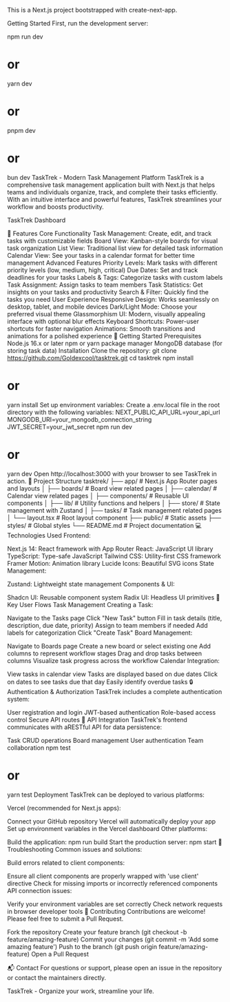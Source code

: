This is a Next.js project bootstrapped with create-next-app.

Getting Started
First, run the development server:

npm run dev
# or
yarn dev
# or
pnpm dev
# or
bun dev
TaskTrek - Modern Task Management Platform
TaskTrek is a comprehensive task management application built with Next.js that helps teams and individuals organize, track, and complete their tasks efficiently. With an intuitive interface and powerful features, TaskTrek streamlines your workflow and boosts productivity.

TaskTrek Dashboard

🌟 Features
Core Functionality
Task Management: Create, edit, and track tasks with customizable fields
Board View: Kanban-style boards for visual task organization
List View: Traditional list view for detailed task information
Calendar View: See your tasks in a calendar format for better time management
Advanced Features
Priority Levels: Mark tasks with different priority levels (low, medium, high, critical)
Due Dates: Set and track deadlines for your tasks
Labels & Tags: Categorize tasks with custom labels
Task Assignment: Assign tasks to team members
Task Statistics: Get insights on your tasks and productivity
Search & Filter: Quickly find the tasks you need
User Experience
Responsive Design: Works seamlessly on desktop, tablet, and mobile devices
Dark/Light Mode: Choose your preferred visual theme
Glassmorphism UI: Modern, visually appealing interface with optional blur effects
Keyboard Shortcuts: Power-user shortcuts for faster navigation
Animations: Smooth transitions and animations for a polished experience
🚀 Getting Started
Prerequisites
Node.js 16.x or later
npm or yarn package manager
MongoDB database (for storing task data)
Installation
Clone the repository:
git clone https://github.com/Goldexcool/tasktrek.git
cd tasktrek
npm install
# or
yarn install
Set up environment variables: Create a .env.local file in the root directory with the following variables:
NEXT_PUBLIC_API_URL=your_api_url
MONGODB_URI=your_mongodb_connection_string
JWT_SECRET=your_jwt_secret
npm run dev
# or
yarn dev
Open http://localhost:3000 with your browser to see TaskTrek in action.
🔧 Project Structure
tasktrek/
├── app/                  # Next.js App Router pages and layouts
│   ├── boards/           # Board view related pages
│   ├── calendar/         # Calendar view related pages
│   ├── components/       # Reusable UI components
│   ├── lib/              # Utility functions and helpers
│   ├── store/            # State management with Zustand
│   ├── tasks/            # Task management related pages
│   └── layout.tsx        # Root layout component
├── public/               # Static assets
├── styles/               # Global styles
└── README.md             # Project documentation
💻 Technologies Used
Frontend:

Next.js 14: React framework with App Router
React: JavaScript UI library
TypeScript: Type-safe JavaScript
Tailwind CSS: Utility-first CSS framework
Framer Motion: Animation library
Lucide Icons: Beautiful SVG icons
State Management:

Zustand: Lightweight state management
Components & UI:

Shadcn UI: Reusable component system
Radix UI: Headless UI primitives
📱 Key User Flows
Task Management
Creating a Task:

Navigate to the Tasks page
Click "New Task" button
Fill in task details (title, description, due date, priority)
Assign to team members if needed
Add labels for categorization
Click "Create Task"
Board Management:

Navigate to Boards page
Create a new board or select existing one
Add columns to represent workflow stages
Drag and drop tasks between columns
Visualize task progress across the workflow
Calendar Integration:

View tasks in calendar view
Tasks are displayed based on due dates
Click on dates to see tasks due that day
Easily identify overdue tasks
🔒 Authentication & Authorization
TaskTrek includes a complete authentication system:

User registration and login
JWT-based authentication
Role-based access control
Secure API routes
🧩 API Integration
TaskTrek's frontend communicates with aRESTful API for data persistence:

Task CRUD operations
Board management
User authentication
Team collaboration
npm test
# or
yarn test
 Deployment
TaskTrek can be deployed to various platforms:

Vercel (recommended for Next.js apps):

Connect your GitHub repository
Vercel will automatically deploy your app
Set up environment variables in the Vercel dashboard
Other platforms:

Build the application: npm run build
Start the production server: npm start
🔧 Troubleshooting
Common issues and solutions:

Build errors related to client components:

Ensure all client components are properly wrapped with 'use client' directive
Check for missing imports or incorrectly referenced components
API connection issues:

Verify your environment variables are set correctly
Check network requests in browser developer tools
🤝 Contributing
Contributions are welcome! Please feel free to submit a Pull Request.

Fork the repository
Create your feature branch (git checkout -b feature/amazing-feature)
Commit your changes (git commit -m 'Add some amazing feature')
Push to the branch (git push origin feature/amazing-feature)
Open a Pull Request

📬 Contact
For questions or support, please open an issue in the repository or contact the maintainers directly.

TaskTrek - Organize your work, streamline your life.

